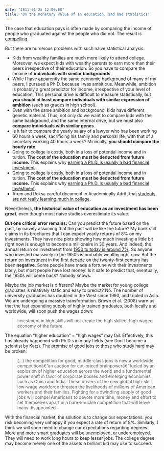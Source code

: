 ```yaml
---
date: "2011-01-25 12:00:00"
title: "On the monetary value of an education, and bad statistics"
---
```




The case that education pays is often made by comparing the income of people who graduated against the people who did not. The result is [compelling](http://www.bls.gov/emp/ep_chart_001.htm).

But there are numerous problems with such naive statistical analysis:

- Kids from wealthy families are much more likely to attend college. Moreover, we expect kids with wealthy parents to earn more than their peers irrespective of their education. So you have to compare the income of __individuals with similar backgrounds__.
- While I have apparently the same economic background of many of my peers, I pursued a Ph.D. because I was ambitious. Meanwhile, ambition is probably a great predictor for income, irrespective of your level of education. This personal drive is difficult to measure statistically, but __you should at least compare individuals with similar expression of ambition__ (such as grades in high school).
- Even with the same ambition and background, kids have different genetic material. Thus, not only do we want to compare kids with the same background, and the same internal drive, but we must also __compare individuals with similar genes__.
- Is it fair to compare the yearly salary of a lawyer who has been working 60 hours a week, sacrificing his family and personal life, with that of a secretary working 40 hours a week? Minimally, __you should compare the hourly rate__.
- Going to college is costly, both in a loss of potential income and in tuition. __The cost of the education must be deducted from future income.__ This explains why [earning a Ph.D. is usually a bad financial investment](/lemire/blog/2009/10/06/getting-a-ph-d-for-the-money/).
- Going to college is costly, both in a loss of potential income and in tuition. __The cost of the education must be deducted from future income.__ This explains why [earning a Ph.D. is usually a bad financial investment](/lemire/blog/2009/10/06/getting-a-ph-d-for-the-money/).
- Arum and Roksa careful document in Academically Adrift that [students are not really learning much in college](https://www.amazon.com/gp/product/0226028569/).


Nevertheless, __the historical value of education as an investment has been great__, even though most naive studies overestimate its value.

__But one critical error remains:__ Can you predict the future based on the past, by naively assuming that the past will be like the future? My bank still claims in its brochures that I can expect yearly returns of 8% on my investments. They have nice plots showing how much investing a little bit right now is enough to become a millionaire in 30 years. And indeed, the annual return on investment from [1950 to today is around 7%](http://www.simplestockinvesting.com/SP500-historical-real-total-returns.htm). So anyone who invested massively in the 1950s is probably wealthy right now. But the return on investment in the first decade on the twenty-first century has been __negative__. Some people have made a fortune with their investments lately, but most people have lost money! Is it safe to predict that, eventually, the 1950s will come back? Nobody knows.

Maybe the job market is different? Maybe the market for young college graduates is relatively static and easy to predict? No. The number of university graduates has doubled in the West since 1990, and tripled in Asia. We are undergoing a massive transformation. Brown et al. (2008) warn us that the fast expanding supply of highly trained graduates, both locally and worldwide, will soon push the wages down:

> Investment in high skills will not create the high skilled, high waged economy of the future.


The equation &ldquo;higher education&rdquo; = &ldquo;high wages&rdquo; may fail. Effectively, this has already happened with Ph.D.s in many fields (see Don&rsquo;t become a scientist by Katz). The promise of good jobs to those who study hard may be broken:

> (&hellip;) the competition for good, middle-class jobs is now a worldwide competitionâ€”an auction for cut-priced brainpowerâ€”fueled by an explosion of higher education across the world and a fundamental power shift in favor of corporate bosses and emerging economies such as China and India. These drivers of the new global high-skill, low-wage workforce threaten the livelihoods of millions of American workers and their families. Fighting for a dwindling supply of good jobs will compel Americans to devote more time, money and effort to set themselves apart in a bare-knuckle competition that will leave many disappointed.


With the financial market, the solution is to change our expectations: you risk becoming very unhappy if you expect a rate of return of 8%. Similarly, I think we will soon need to change our expectations regarding degrees. More and more smart graduates will be unemployed, or underemployed. They will need to work long hours to keep lesser jobs. The college degree may become merely one of the assets a brilliant kid may use to succeed.

